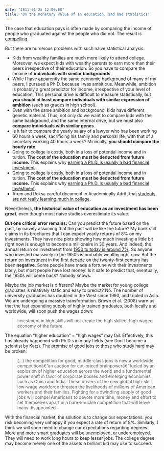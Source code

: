 ```yaml
---
date: "2011-01-25 12:00:00"
title: "On the monetary value of an education, and bad statistics"
---
```




The case that education pays is often made by comparing the income of people who graduated against the people who did not. The result is [compelling](http://www.bls.gov/emp/ep_chart_001.htm).

But there are numerous problems with such naive statistical analysis:

- Kids from wealthy families are much more likely to attend college. Moreover, we expect kids with wealthy parents to earn more than their peers irrespective of their education. So you have to compare the income of __individuals with similar backgrounds__.
- While I have apparently the same economic background of many of my peers, I pursued a Ph.D. because I was ambitious. Meanwhile, ambition is probably a great predictor for income, irrespective of your level of education. This personal drive is difficult to measure statistically, but __you should at least compare individuals with similar expression of ambition__ (such as grades in high school).
- Even with the same ambition and background, kids have different genetic material. Thus, not only do we want to compare kids with the same background, and the same internal drive, but we must also __compare individuals with similar genes__.
- Is it fair to compare the yearly salary of a lawyer who has been working 60 hours a week, sacrificing his family and personal life, with that of a secretary working 40 hours a week? Minimally, __you should compare the hourly rate__.
- Going to college is costly, both in a loss of potential income and in tuition. __The cost of the education must be deducted from future income.__ This explains why [earning a Ph.D. is usually a bad financial investment](/lemire/blog/2009/10/06/getting-a-ph-d-for-the-money/).
- Going to college is costly, both in a loss of potential income and in tuition. __The cost of the education must be deducted from future income.__ This explains why [earning a Ph.D. is usually a bad financial investment](/lemire/blog/2009/10/06/getting-a-ph-d-for-the-money/).
- Arum and Roksa careful document in Academically Adrift that [students are not really learning much in college](https://www.amazon.com/gp/product/0226028569/).


Nevertheless, __the historical value of education as an investment has been great__, even though most naive studies overestimate its value.

__But one critical error remains:__ Can you predict the future based on the past, by naively assuming that the past will be like the future? My bank still claims in its brochures that I can expect yearly returns of 8% on my investments. They have nice plots showing how much investing a little bit right now is enough to become a millionaire in 30 years. And indeed, the annual return on investment from [1950 to today is around 7%](http://www.simplestockinvesting.com/SP500-historical-real-total-returns.htm). So anyone who invested massively in the 1950s is probably wealthy right now. But the return on investment in the first decade on the twenty-first century has been __negative__. Some people have made a fortune with their investments lately, but most people have lost money! Is it safe to predict that, eventually, the 1950s will come back? Nobody knows.

Maybe the job market is different? Maybe the market for young college graduates is relatively static and easy to predict? No. The number of university graduates has doubled in the West since 1990, and tripled in Asia. We are undergoing a massive transformation. Brown et al. (2008) warn us that the fast expanding supply of highly trained graduates, both locally and worldwide, will soon push the wages down:

> Investment in high skills will not create the high skilled, high waged economy of the future.


The equation &ldquo;higher education&rdquo; = &ldquo;high wages&rdquo; may fail. Effectively, this has already happened with Ph.D.s in many fields (see Don&rsquo;t become a scientist by Katz). The promise of good jobs to those who study hard may be broken:

> (&hellip;) the competition for good, middle-class jobs is now a worldwide competitionâ€”an auction for cut-priced brainpowerâ€”fueled by an explosion of higher education across the world and a fundamental power shift in favor of corporate bosses and emerging economies such as China and India. These drivers of the new global high-skill, low-wage workforce threaten the livelihoods of millions of American workers and their families. Fighting for a dwindling supply of good jobs will compel Americans to devote more time, money and effort to set themselves apart in a bare-knuckle competition that will leave many disappointed.


With the financial market, the solution is to change our expectations: you risk becoming very unhappy if you expect a rate of return of 8%. Similarly, I think we will soon need to change our expectations regarding degrees. More and more smart graduates will be unemployed, or underemployed. They will need to work long hours to keep lesser jobs. The college degree may become merely one of the assets a brilliant kid may use to succeed.

